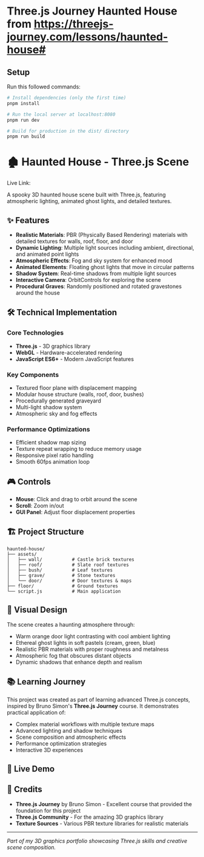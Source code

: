 # Three.js Journey Haunted House from https://threejs-journey.com/lessons/haunted-house#

## Setup
Run this followed commands:

``` bash
# Install dependencies (only the first time)
pnpm install

# Run the local server at localhost:8080
pnpm run dev

# Build for production in the dist/ directory
pnpm run build
```

# 🏚️ Haunted House - Three.js Scene

Live Link:



A spooky 3D haunted house scene built with Three.js, featuring atmospheric lighting, animated ghost lights, and detailed textures.

## ✨ Features

- **Realistic Materials**: PBR (Physically Based Rendering) materials with detailed textures for walls, roof, floor, and door
- **Dynamic Lighting**: Multiple light sources including ambient, directional, and animated point lights
- **Atmospheric Effects**: Fog and sky system for enhanced mood
- **Animated Elements**: Floating ghost lights that move in circular patterns
- **Shadow System**: Real-time shadows from multiple light sources
- **Interactive Camera**: OrbitControls for exploring the scene
- **Procedural Graves**: Randomly positioned and rotated gravestones around the house

## 🛠️ Technical Implementation

### Core Technologies
- **Three.js** - 3D graphics library
- **WebGL** - Hardware-accelerated rendering
- **JavaScript ES6+** - Modern JavaScript features

### Key Components
- Textured floor plane with displacement mapping
- Modular house structure (walls, roof, door, bushes)
- Procedurally generated graveyard
- Multi-light shadow system
- Atmospheric sky and fog effects

### Performance Optimizations
- Efficient shadow map sizing
- Texture repeat wrapping to reduce memory usage
- Responsive pixel ratio handling
- Smooth 60fps animation loop

## 🎮 Controls

- **Mouse**: Click and drag to orbit around the scene
- **Scroll**: Zoom in/out
- **GUI Panel**: Adjust floor displacement properties

## 🏗️ Project Structure

```
haunted-house/
├── assets/
│   ├── wall/           # Castle brick textures
│   ├── roof/           # Slate roof textures  
│   ├── bush/           # Leaf textures
│   ├── grave/          # Stone textures
│   └── door/           # Door textures & maps
├── floor/              # Ground textures
└── script.js           # Main application
```

## 🎨 Visual Design

The scene creates a haunting atmosphere through:
- Warm orange door light contrasting with cool ambient lighting
- Ethereal ghost lights in soft pastels (cream, green, blue)
- Realistic PBR materials with proper roughness and metalness
- Atmospheric fog that obscures distant objects
- Dynamic shadows that enhance depth and realism

## 📚 Learning Journey

This project was created as part of learning advanced Three.js concepts, inspired by Bruno Simon's **Three.js Journey** course. It demonstrates practical application of:

- Complex material workflows with multiple texture maps
- Advanced lighting and shadow techniques  
- Scene composition and atmospheric effects
- Performance optimization strategies
- Interactive 3D experiences

## 🚀 Live Demo



## 🙏 Credits

- **Three.js Journey** by Bruno Simon - Excellent course that provided the foundation for this project
- **Three.js Community** - For the amazing 3D graphics library
- **Texture Sources** - Various PBR texture libraries for realistic materials

---

*Part of my 3D graphics portfolio showcasing Three.js skills and creative scene composition.*
